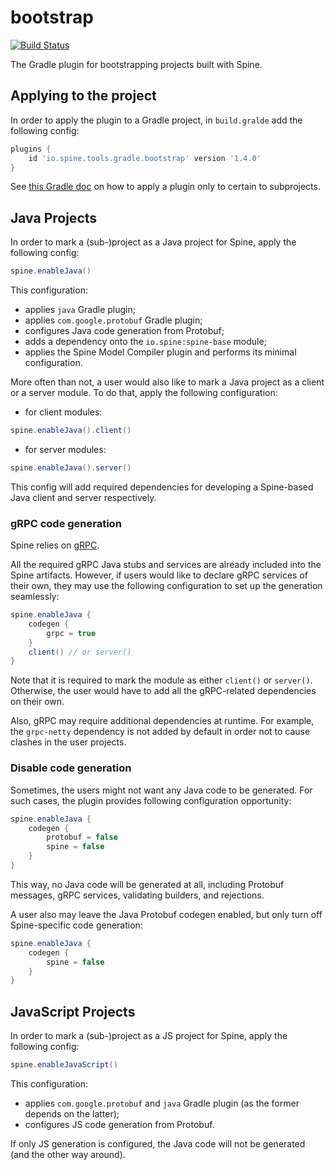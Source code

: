 # bootstrap

[![Build Status](https://travis-ci.com/SpineEventEngine/bootstrap.svg?branch=master)](https://travis-ci.com/SpineEventEngine/bootstrap)

The Gradle plugin for bootstrapping projects built with Spine.

## Applying to the project

In order to apply the plugin to a Gradle project, in `build.gralde` add the following config:
```gradle
plugins {
    id 'io.spine.tools.gradle.bootstrap' version '1.4.0'
}
```

See [this Gradle doc](https://docs.gradle.org/current/userguide/plugins.html#sec:subprojects_plugins_dsl)
on how to apply a plugin only to certain to subprojects.

## Java Projects

In order to mark a (sub-)project as a Java project for Spine, apply the following config:
```gradle
spine.enableJava()
```

This configuration:
 - applies `java` Gradle plugin;
 - applies `com.google.protobuf` Gradle plugin;
 - configures Java code generation from Protobuf;
 - adds a dependency onto the `io.spine:spine-base` module;
 - applies the Spine Model Compiler plugin and performs its minimal configuration.
 
More often than not, a user would also like to mark a Java project as a client or a server module.
To do that, apply the following configuration:
 - for client modules:
```gradle
spine.enableJava().client()
```
 - for server modules:
```gradle
spine.enableJava().server()
```

This config will add required dependencies for developing a Spine-based Java client and server 
respectively.

### gRPC code generation

Spine relies on [gRPC](https://grpc.io/).

All the required gRPC Java stubs and services are already included into the Spine artifacts. 
However, if users would like to declare gRPC services of their own, they may use the following 
configuration to set up the generation seamlessly:
```gradle
spine.enableJava {
    codegen {
        grpc = true
    }
    client() // or server()
}
```

Note that it is required to mark the module as either `client()` or `server()`. Otherwise, the user
would have to add all the gRPC-related dependencies on their own.

Also, gRPC may require additional dependencies at runtime. For example, the `grpc-netty` dependency
is not added by default in order not to cause clashes in the user projects.

### Disable code generation

Sometimes, the users might not want any Java code to be generated. For such cases, the plugin 
provides following configuration opportunity:
```gradle
spine.enableJava {
    codegen {
        protobuf = false
        spine = false
    }
}
```
This way, no Java code will be generated at all, including Protobuf messages, gRPC services, 
validating builders, and rejections.

A user also may leave the Java Protobuf codegen enabled, but only turn off Spine-specific code 
generation:
```gradle
spine.enableJava {
    codegen {
        spine = false
    }
}
```

## JavaScript Projects

In order to mark a (sub-)project as a JS project for Spine, apply the following config:
```gradle
spine.enableJavaScript()
```

This configuration:
 - applies `com.google.protobuf` and `java` Gradle plugin (as the former depends on the latter);
 - configures JS code generation from Protobuf.
 
If only JS generation is configured, the Java code will not be generated (and the other way around).
